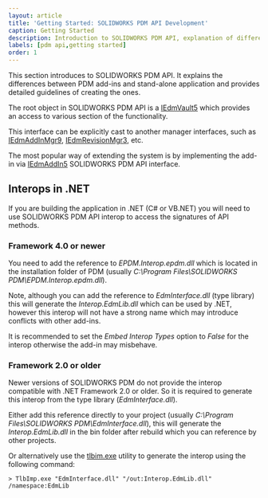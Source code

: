 ```yaml
---
layout: article
title: 'Getting Started: SOLIDWORKS PDM API Development'
caption: Getting Started
description: Introduction to SOLIDWORKS PDM API, explanation of different ways of accessing API from add-ins and stand-alone applications
labels: [pdm api,getting started]
order: 1
---
```

This section introduces to SOLIDWORKS PDM API. It explains the differences between PDM add-ins and stand-alone application and provides detailed guidelines of creating the ones.

The root object in SOLIDWORKS PDM API is a [IEdmVault5](http://help.solidworks.com/2018/english/api/epdmapi/epdm.interop.epdm~epdm.interop.epdm.iedmvault5.html) which provides an access to various section of the functionality.

This interface can be explicitly cast to another manager interfaces, such as [IEdmAddInMgr9](http://help.solidworks.com/2018/english/api/epdmapi/EPDM.Interop.epdm~EPDM.Interop.epdm.IEdmAddInMgr9.html?id=96f8b929514a423d8cb220fbe54bb940#Pg0), [IEdmRevisionMgr3](http://help.solidworks.com/2018/english/api/epdmapi/EPDM.Interop.epdm~EPDM.Interop.epdm.IEdmRevisionMgr3.html?id=755088fcb7fc40a99dfb42fb5e5b237e#Pg0), etc.

The most popular way of extending the system is by implementing the add-in via [IEdmAddIn5](http://help.solidworks.com/2018/english/api/epdmapi/epdm.interop.epdm~epdm.interop.epdm.iedmaddin5.html) SOLIDWORKS PDM API interface.

## Interops in .NET

If you are building the application in .NET (C# or VB.NET) you will need to use SOLIDWORKS PDM API interop to access the signatures of API methods.

### Framework 4.0 or newer

You need to add the reference to *EPDM.Interop.epdm.dll* which is located in the installation folder of PDM (usually *C:\Program Files\SOLIDWORKS PDM\EPDM.Interop.epdm.dll*).

Note, although you can add the reference to *EdmInterface.dll* (type library) this will generate the *Interop.EdmLib.dll* which can be used by .NET, however this interop will not have a strong name which may introduce conflicts with other add-ins.

It is recommended to set the *Embed Interop Types* option to *False* for the interop otherwise the add-in may misbehave.

### Framework 2.0 or older

Newer versions of SOLIDWORKS PDM do not provide the interop compatible with .NET Framework 2.0 or older. So it is required to generate this interop from the type library (*EdmInterface.dll*).

Either add this reference directly to your project (usually *C:\Program Files\SOLIDWORKS PDM\EdmInterface.dll*), this will generate the *Interop.EdmLib.dll* in the bin folder after rebuild which you can reference by other projects.

Or alternatively use the [tlbim.exe](https://docs.microsoft.com/en-us/dotnet/framework/tools/tlbimp-exe-type-library-importer) utility to generate the interop using the following command:

~~~
> TlbImp.exe "EdmInterface.dll" "/out:Interop.EdmLib.dll" /namespace:EdmLib
~~~